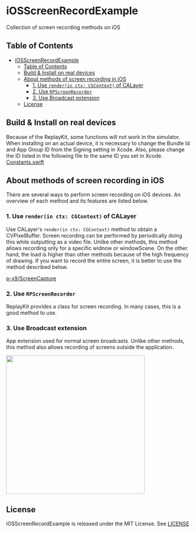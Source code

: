 # iOSScreenRecordExample
Collection of screen recording methods on iOS

## Table of Contents
- [iOSScreenRecordExample](#iosscreenrecordexample)
  - [Table of Contents](#table-of-contents)
  - [Build \& Install on real devices](#build--install-on-real-devices)
  - [About methods of screen recording in iOS](#about-methods-of-screen-recording-in-ios)
    - [1. Use `render(in ctx: CGContext)` of CALayer](#1-use-renderin-ctx-cgcontext-of-calayer)
    - [2. Use `RPScreenRecorder`](#2-use-rpscreenrecorder)
    - [3. Use Broadcast extension](#3-use-broadcast-extension)
  - [License](#license)

## Build & Install on real devices
Because of the ReplayKit, some functions will not work in the simulator.
When installing on an actual device, it is necessary to change the Bundle Id and App Group ID from the Signing setting in Xcode.
Also, please change the ID listed in the following file to the same ID you set in Xcode.
[Constants.swift](./iOSScreenRecordExample/Constants.swift)

## About methods of screen recording in iOS
There are several ways to perform screen recording on iOS devices.
An overview of each method and its features are listed below.

### 1. Use `render(in ctx: CGContext)` of CALayer
Use CALayer's `render(in ctx: CGContext)` method to obtain a CVPixelBuffer. Screen recording can be performed by periodically doing this while outputting as a video file.
Unlike other methods, this method allows recording only for a specific widnow or windowScene.
On the other hand, the load is higher than other methods because of the high frequency of drawing.
If you want to record the entire screen, it is better to use the method described below.

[p-x9/ScreenCapture](https://github.com/p-x9/ScreenCapture)

### 2. Use `RPScreenRecorder`
ReplayKit provides a class for screen recording.
In many cases, this is a good method to use.

### 3. Use Broadcast extension
App extension used for normal screen broadcasts.
Unlike other methods, this method also allows recording of screens outside the application.

<img src="https://github.com/p-x9/iOSScreenRecordExample/assets/50244599/94c1cda5-698a-4644-8121-2f7f3a55989a" width="375"/>

## License

iOSScreenRecordExample is released under the MIT License. See [LICENSE](./LICENSE)
